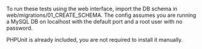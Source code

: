 To run these tests using the web interface, import the DB schema in web/migrations/01_CREATE_SCHEMA.
The config assumes you are running a MySQL DB on localhost with the default port and a root user with no password.

PHPUnit is already included, you are not required to install it manually.